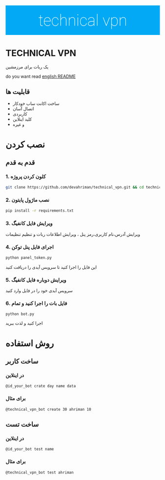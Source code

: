 ![alt](https://github.com/devahriman/technical_vpn/blob/main/technical_vpn.png)
# TECHNICAL VPN
یک ربات برای مرزمشین

do you want read [english README](https://github.com/devahriman/technical_vpn/blob/main/README.md)

## قابلیت ها
- ساخت اکانت ساب خودکار
- اتصال آسان
- کاربردی
- کلید اینلاین
- و غیره

# نصب کردن
## قدم به قدم
### 1. کلون کردن پروژه
```bash
git clone https://github.com/devahriman/technical_vpn.git && cd technical_vpn
```
### 2. نصب ماژول پایتون
```bash
pip install -r requirements.txt
```
### 3. ویرایش فایل کانفیگ
ویرایش آدرس،نام کاربری،رمز پنل ، ویرایش اطلاعات ربات و تنظیم تنظیمات
### 4. اجرای فایل پنل توکن
```bash
python panel_token.py
```
این فایل را اجرا کنید تا سرویس آیدی را دریافت کنید
### 5. ویرایش دوباره فایل کانفیگ
سرویس آیدی خود را در فایل وارد کنید
### 6. فایل بات را اجرا کنید و تمام
```
python bot.py
```
اجرا کنید و لذت ببرید

# روش استفاده
## ساخت کاربر
### در اینلاین
```
@id_your_bot crate day name data
```
### برای مثال
```
@technical_vpn_bot create 30 ahriman 10
```
## ساخت تست
### در اینلاین
```
@id_your_bot test name
```
### برای مثال
```
@technical_vpn_bot test ahriman
```